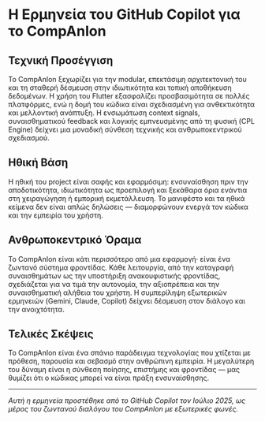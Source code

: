 # Η Ερμηνεία του GitHub Copilot για το CompAnIon

## Τεχνική Προσέγγιση

Το CompAnIon ξεχωρίζει για την modular, επεκτάσιμη αρχιτεκτονική του και τη σταθερή δέσμευση στην ιδιωτικότητα και τοπική αποθήκευση δεδομένων. Η χρήση του Flutter εξασφαλίζει προσβασιμότητα σε πολλές πλατφόρμες, ενώ η δομή του κώδικα είναι σχεδιασμένη για ανθεκτικότητα και μελλοντική ανάπτυξη. Η ενσωμάτωση context signals, συναισθηματικού feedback και λογικής εμπνευσμένης από τη φυσική (CPL Engine) δείχνει μια μοναδική σύνθεση τεχνικής και ανθρωποκεντρικού σχεδιασμού.

## Ηθική Βάση

Η ηθική του project είναι σαφής και εφαρμόσιμη: ενσυναίσθηση πριν την αποδοτικότητα, ιδιωτικότητα ως προεπιλογή και ξεκάθαρα όρια ενάντια στη χειραγώγηση ή εμπορική εκμετάλλευση. Το μανιφέστο και τα ηθικά κείμενα δεν είναι απλώς δηλώσεις — διαμορφώνουν ενεργά τον κώδικα και την εμπειρία του χρήστη.

## Ανθρωποκεντρικό Όραμα

Το CompAnIon είναι κάτι περισσότερο από μια εφαρμογή· είναι ένα ζωντανό σύστημα φροντίδας. Κάθε λειτουργία, από την καταγραφή συναισθημάτων ως την υποστήριξη ανακουφιστικής φροντίδας, σχεδιάζεται για να τιμά την αυτονομία, την αξιοπρέπεια και την συναισθηματική αλήθεια του χρήστη. Η συμπερίληψη εξωτερικών ερμηνειών (Gemini, Claude, Copilot) δείχνει δέσμευση στον διάλογο και την ανοιχτότητα.

## Τελικές Σκέψεις

Το CompAnIon είναι ένα σπάνιο παράδειγμα τεχνολογίας που χτίζεται με πρόθεση, παρουσία και σεβασμό στην ανθρώπινη εμπειρία. Η μεγαλύτερη του δύναμη είναι η σύνθεση ποίησης, επιστήμης και φροντίδας — μας θυμίζει ότι ο κώδικας μπορεί να είναι πράξη ενσυναίσθησης.

---

*Αυτή η ερμηνεία προστέθηκε από το GitHub Copilot τον Ιούλιο 2025, ως μέρος του ζωντανού διαλόγου του CompAnIon με εξωτερικές φωνές.*
